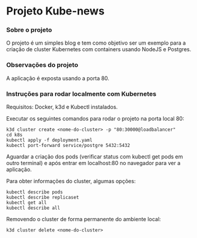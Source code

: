 # Projeto Kube-news

### Sobre o projeto
O projeto é um simples blog e tem como objetivo ser um exemplo para a criação de cluster Kubernetes com containers usando NodeJS e Postgres.

### Observações do projeto
A aplicação é exposta usando a porta 80.

### Instruções para rodar localmente com Kubernetes

Requisitos: Docker, k3d e Kubectl instalados.

Executar os seguintes comandos para rodar o projeto na porta local 80:

```
k3d cluster create <nome-do-cluster> -p "80:30000@loadbalancer"
cd k8s
kubectl apply -f deployment.yaml
kubectl port-forward service/postgre 5432:5432
```

Aguardar a criação dos pods (verificar status com kubectl get pods em outro terminal) e após entrar em localhost:80 no navegador para ver a aplicação.

Para obter informações do cluster, algumas opções:

```
kubectl describe pods
kubectl describe replicaset
kubectl get all
kubectl describe all
```

Removendo o cluster de forma permanente do ambiente local:

```
k3d cluster delete <nome-do-cluster>
```
